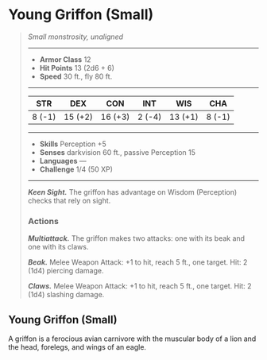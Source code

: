 # Young Griffon (Small)
>*Small monstrosity, unaligned*
>___
>- **Armor Class** 12
>- **Hit Points** 13 (2d6 + 6)
>- **Speed** 30 ft., fly 80 ft.
>___
>|STR|DEX|CON|INT|WIS|CHA|
>|:---:|:---:|:---:|:---:|:---:|:---:|
>|8 (-1)|15 (+2)|16 (+3)|2 (-4)|13 (+1)|8 (-1)|
>___
>- **Skills** Perception +5
>- **Senses** darkvision 60 ft., passive Perception 15
>- **Languages** —
>- **Challenge** 1/4 (50 XP)
>___
>***Keen Sight.*** The griffon has advantage on Wisdom (Perception) checks that rely on sight.  
>
>### Actions
>***Multiattack.*** The griffon makes two attacks: one with its beak and one with its claws.  
>
>***Beak.*** Melee Weapon Attack: +1 to hit, reach 5 ft., one target. Hit: 2 (1d4) piercing damage.  
>
>***Claws.*** Melee Weapon Attack: +1 to hit, reach 5 ft., one target. Hit: 2 (1d4) slashing damage.
## Young Griffon (Small)
A griffon is a ferocious avian carnivore with the muscular body of a lion and the head, forelegs, and wings of an eagle.